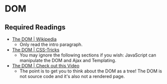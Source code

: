 # DOM



## Required Readings

- [The DOM | Wikipedia](https://en.wikipedia.org/wiki/Document_Object_Model)
  - Only read the intro paragraph.
- [The DOM | CSS-Tricks](https://css-tricks.com/dom/)
  - You may ignore the following sections if you wish: JavaScript can manipulate the DOM and Ajax and Templating.
- [The DOM | Check out this Video](https://www.youtube.com/watch?v=n1cKlKM3jYI)
  - The point is to get you to think about the DOM as a tree! The DOM is not source code and it's also not a rendered page.

